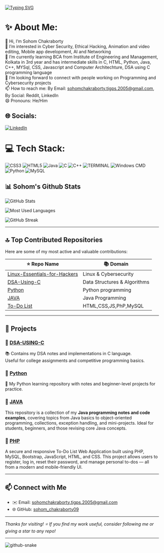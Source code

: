 [![Typing SVG](https://readme-typing-svg.demolab.com?font=Fira+Code&pause=1500&color=f7f70a&background=FFFFFF00&width=435&lines=Hello+!!!+I+am+SOHOM+CHAKRABORTY;-+Alone+c_sohom09)](https://git.io/typing-svg)


# ✨ About Me:
👋 Hi, I’m Sohom Chakraborty<br>👀 I’m interested in Cyber Security, Ethical Hacking, Animation and video editing, Mobile app development, AI and Networking<br>🌱 I’m currently learning BCA from Institute of Engineering and Management, Kolkata in 3rd year and has intermediate skills in C, HTML, Python, Java, C++, MYSql, CSS, Javascript and Computer Architechture, DSA using C programming language<br>💞️ I’m looking forward to connect with people working on Programming and Cybersecurity projects<br>📫 How to reach me: By Email: sohomchakraborty.tigps.2005@gmail.com, By Social: Reddit, LinkedIn<br>😄 Pronouns: He/Him


## 🌐 Socials:
[![LinkedIn](https://img.shields.io/badge/LinkedIn-%230077B5.svg?logo=linkedin&logoColor=white)](http://www.linkedin.com/in/sohom-chakraborty-a3a855281)

# 💻 Tech Stack:
![CSS3](https://img.shields.io/badge/css3-%231572B6.svg?style=for-the-badge&logo=css3&logoColor=white) ![HTML5](https://img.shields.io/badge/html5-%23E34F26.svg?style=for-the-badge&logo=html5&logoColor=white) ![Java](https://img.shields.io/badge/java-%23ED8B00.svg?style=for-the-badge&logo=openjdk&logoColor=white) ![C](https://img.shields.io/badge/c-%2300599C.svg?style=for-the-badge&logo=c&logoColor=white) ![C++](https://img.shields.io/badge/c++-%2300599C.svg?style=for-the-badge&logo=c%2B%2B&logoColor=white) ![TERMINAL](https://img.shields.io/badge/PowerShell-%235391FE.svg?style=for-the-badge&logo=powershell&logoColor=white) ![Windows CMD](https://img.shields.io/badge/Windows%20Terminal-%234D4D4D.svg?style=for-the-badge&logo=windows-terminal&logoColor=white) ![Python](https://img.shields.io/badge/python-3670A0?style=for-the-badge&logo=python&logoColor=ffdd54) ![MySQL](https://img.shields.io/badge/mysql-4479A1.svg?style=for-the-badge&logo=mysql&logoColor=white)

## 📊 Sohom's Github Stats

![GitHub Stats](https://github-profile-summary-cards.vercel.app/api/cards/stats?username=sohom09&theme=2077)

![Most Used Languages](https://github-profile-summary-cards.vercel.app/api/cards/repos-per-language?username=sohom09&theme=2077)

![GitHub Streak](https://streak-stats.demolab.com?user=sohom09&theme=dark&hide_border=true)

---

## 🔝 Top Contributed Repositories

Here are some of my most active and valuable contributions:

| ⭐ Repo Name                      | 📚 Domain                    |
|----------------------------------|------------------------------|
| [Linux-Essentials-for-Hackers](https://github.com/sohom09/Linux-Essentials-for-Hackers) | Linux & Cybersecurity         |
| [DSA-Using-C](https://github.com/sohom09/DSA-USING-C)                                   | Data Structures & Algorithms |
| [Python](https://github.com/sohom09/CODING-WITH-PYTHON)                                   | Python programming |
| [JAVA](https://github.com/sohom09/JAVA-PROGRAMMING)                                   | Java Programming |
| [To-Do List](https://github.com/sohom09/To-do-list-php)                                   | HTML,CSS,JS,PhP,MySQL|

---

## 🚀 Projects

### 📌 [DSA-USING-C](https://github.com/sohom09/DSA-USING-C)
📚 Contains my DSA notes and implementations in C language.  
Useful for college assignments and competitive programming basics.

### 📌 [Python](https://github.com/sohom09/CODING-WITH-PYTHON)
🐍 My Python learning repository with notes and beginner-level projects for practice.

### 📌 [JAVA](https://github.com/sohom09/JAVA-PROGRAMMING)
This repository is a collection of my **Java programming notes and code examples**, covering topics from Java basics to object-oriented programming, collections, exception handling, and mini-projects.
Ideal for students, beginners, and those revising core Java concepts.

### 📌 [PHP](https://github.com/sohom09/To-do-list-php)
A secure and responsive To-Do List Web Application built using PHP, MySQL, Bootstrap, JavaScript, HTML, and CSS. This project allows users to register, log in, reset their password, and manage personal to-dos — all from a modern and mobile-friendly UI.


---
## 📫 Connect with Me

- ✉️ Email: sohomchakraborty.tigps.2005@gmail.com
- 🌐 GitHub: [sohom_chakraborty09](https://github.com/sohom09)

---

_Thanks for visiting! ⭐ If you find my work useful, consider following me or giving a star to any repo!_




--------------------------------------------------------------------------------------------------------------------------------------------------
<picture>
  <source media="(prefers-color-scheme: dark)" srcset="https://raw.githubusercontent.com/SHROUDSOURAV/SHROUDSOURAV/output/github-snake-dark.svg" />
  <source media="(prefers-color-scheme: light)" srcset="https://raw.githubusercontent.com/SHROUDSOURAV/SHROUDSOURAV/output/github-snake.svg" />
  <img alt="github-snake" src="https://raw.githubusercontent.com/SHROUDSOURAV/SHROUDSOURAV/output/github-snake.svg" />
</picture>
<!-- Proudly created with GPRM ( https://gprm.itsvg.in ) -->

